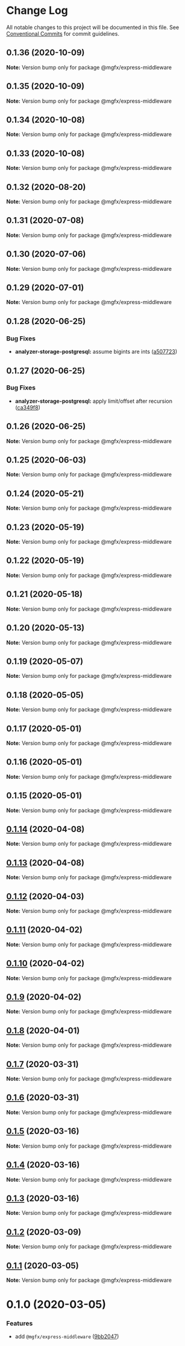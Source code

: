 # Change Log

All notable changes to this project will be documented in this file.
See [Conventional Commits](https://conventionalcommits.org) for commit guidelines.

## 0.1.36 (2020-10-09)

**Note:** Version bump only for package @mgfx/express-middleware





## 0.1.35 (2020-10-09)

**Note:** Version bump only for package @mgfx/express-middleware





## 0.1.34 (2020-10-08)

**Note:** Version bump only for package @mgfx/express-middleware





## 0.1.33 (2020-10-08)

**Note:** Version bump only for package @mgfx/express-middleware





## 0.1.32 (2020-08-20)

**Note:** Version bump only for package @mgfx/express-middleware





## 0.1.31 (2020-07-08)

**Note:** Version bump only for package @mgfx/express-middleware





## 0.1.30 (2020-07-06)

**Note:** Version bump only for package @mgfx/express-middleware





## 0.1.29 (2020-07-01)

**Note:** Version bump only for package @mgfx/express-middleware





## 0.1.28 (2020-06-25)


### Bug Fixes

* **analyzer-storage-postgresql:** assume bigints are ints ([a507723](https://github.com/ai-labs-team/mgFx/commit/a507723))





## 0.1.27 (2020-06-25)


### Bug Fixes

* **analyzer-storage-postgresql:** apply limit/offset after recursion ([ca349f8](https://github.com/ai-labs-team/mgFx/commit/ca349f8))





## 0.1.26 (2020-06-25)

**Note:** Version bump only for package @mgfx/express-middleware





## 0.1.25 (2020-06-03)

**Note:** Version bump only for package @mgfx/express-middleware





## 0.1.24 (2020-05-21)

**Note:** Version bump only for package @mgfx/express-middleware





## 0.1.23 (2020-05-19)

**Note:** Version bump only for package @mgfx/express-middleware





## 0.1.22 (2020-05-19)

**Note:** Version bump only for package @mgfx/express-middleware





## 0.1.21 (2020-05-18)

**Note:** Version bump only for package @mgfx/express-middleware





## 0.1.20 (2020-05-13)

**Note:** Version bump only for package @mgfx/express-middleware





## 0.1.19 (2020-05-07)

**Note:** Version bump only for package @mgfx/express-middleware





## 0.1.18 (2020-05-05)

**Note:** Version bump only for package @mgfx/express-middleware





## 0.1.17 (2020-05-01)

**Note:** Version bump only for package @mgfx/express-middleware





## 0.1.16 (2020-05-01)

**Note:** Version bump only for package @mgfx/express-middleware





## 0.1.15 (2020-05-01)

**Note:** Version bump only for package @mgfx/express-middleware





## [0.1.14](https://github.com/ai-labs-team/mgFx/compare/@mgfx/express-middleware@0.1.13...@mgfx/express-middleware@0.1.14) (2020-04-08)

**Note:** Version bump only for package @mgfx/express-middleware





## [0.1.13](https://github.com/ai-labs-team/mgFx/compare/@mgfx/express-middleware@0.1.12...@mgfx/express-middleware@0.1.13) (2020-04-08)

**Note:** Version bump only for package @mgfx/express-middleware





## [0.1.12](https://github.com/ai-labs-team/mgFx/compare/@mgfx/express-middleware@0.1.11...@mgfx/express-middleware@0.1.12) (2020-04-03)

**Note:** Version bump only for package @mgfx/express-middleware





## [0.1.11](https://github.com/ai-labs-team/mgFx/compare/@mgfx/express-middleware@0.1.10...@mgfx/express-middleware@0.1.11) (2020-04-02)

**Note:** Version bump only for package @mgfx/express-middleware





## [0.1.10](https://github.com/ai-labs-team/mgFx/compare/@mgfx/express-middleware@0.1.9...@mgfx/express-middleware@0.1.10) (2020-04-02)

**Note:** Version bump only for package @mgfx/express-middleware





## [0.1.9](https://github.com/ai-labs-team/mgFx/compare/@mgfx/express-middleware@0.1.8...@mgfx/express-middleware@0.1.9) (2020-04-02)

**Note:** Version bump only for package @mgfx/express-middleware





## [0.1.8](https://github.com/ai-labs-team/mgFx/compare/@mgfx/express-middleware@0.1.7...@mgfx/express-middleware@0.1.8) (2020-04-01)

**Note:** Version bump only for package @mgfx/express-middleware





## [0.1.7](https://github.com/ai-labs-team/mgFx/compare/@mgfx/express-middleware@0.1.6...@mgfx/express-middleware@0.1.7) (2020-03-31)

**Note:** Version bump only for package @mgfx/express-middleware





## [0.1.6](https://github.com/ai-labs-team/mgFx/compare/@mgfx/express-middleware@0.1.5...@mgfx/express-middleware@0.1.6) (2020-03-31)

**Note:** Version bump only for package @mgfx/express-middleware





## [0.1.5](https://github.com/ai-labs-team/mgFx/compare/@mgfx/express-middleware@0.1.4...@mgfx/express-middleware@0.1.5) (2020-03-16)

**Note:** Version bump only for package @mgfx/express-middleware





## [0.1.4](https://github.com/ai-labs-team/mgFx/compare/@mgfx/express-middleware@0.1.3...@mgfx/express-middleware@0.1.4) (2020-03-16)

**Note:** Version bump only for package @mgfx/express-middleware





## [0.1.3](https://github.com/ai-labs-team/mgFx/compare/@mgfx/express-middleware@0.1.2...@mgfx/express-middleware@0.1.3) (2020-03-16)

**Note:** Version bump only for package @mgfx/express-middleware





## [0.1.2](https://github.com/ai-labs-team/mgFx/compare/@mgfx/express-middleware@0.1.1...@mgfx/express-middleware@0.1.2) (2020-03-09)

**Note:** Version bump only for package @mgfx/express-middleware





## [0.1.1](https://github.com/ai-labs-team/mgFx/compare/@mgfx/express-middleware@0.1.0...@mgfx/express-middleware@0.1.1) (2020-03-05)

**Note:** Version bump only for package @mgfx/express-middleware





# 0.1.0 (2020-03-05)


### Features

* add `@mgfx/express-middleware` ([9bb2047](https://github.com/ai-labs-team/mgFx/commit/9bb2047))
